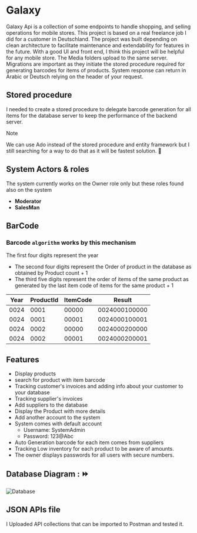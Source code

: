 # Galaxy

Galaxy Api is a collection of some endpoints to handle shopping, and selling operations for mobile stores.
This project is based on a real freelance job I did for a customer in Deutschland. The project was
built depending on clean architecture to facilitate maintenance and extendability for features in the future.
With a good UI and front end, I think this project will be helpful for any mobile store. The Media folders upload to the same
server. Migrations are important as they initiate the stored procedure required for generating barcodes for items of products.
System response can return in Arabic or Deutsch relying on the header of your request.

## Stored procedure

I needed to create a stored procedure to  delegate barcode generation for all items for the database server to keep the performance of the backend server.

> [!NOTE]
> We can use Ado instead of the stored procedure and entity framework but I still searching for a way to do that as it will be fastest solution. :loudspeaker:

## System Actors & roles

The system currently works on the Owner role only but these roles found also on the system

+ **Moderator**
+ **SalesMan**

## BarCode

### Barcode `algorithm` works by this mechanism

The first four digits represent the year
- The second four digits represent the Order of product in the database as obtained by Product count + 1
- The third five digits represent the order of items of the same product as generated by the last item code of items for the same product + 1



|     Year      |    ProductId  |     ItemCode   |    Result
| ------------- | ------------- | -------------- | -----------
|     0024      |      0001     |      00000     | 0024000100000
|     0024      |      0001     |      00001     | 0024000100001
|     0024      |      0002     |      00000     | 0024000200000
|     0024      |      0002     |      00001     | 0024000200001

## Features

* Display products
* search for product with item barcode
* Tracking customer's invoices and adding info about your customer to your database
* Tracking supplier's invoices
* Add suppliers to the database
* Display the Product with more details
* Add another account to the system
* System comes with default account
  * Username: SystemAdmin
  * Password: 123@Abc
* Auto Generation barcode for each item comes from  suppliers
* Tracking Low inventory for each product to be aware of amounts.
* The owner displays passwords for all users with secure numbers. 

## Database Diagram : :fast_forward:	

![Database](https://github.com/Omar-Alaa-Elzanaty/Galaxy-APIs/assets/94639386/b8ba63a7-8c8c-4614-bb77-6e13d79fbd22)


## JSON APIs file

I Uploaded API collections that can be imported to Postman and tested it.
